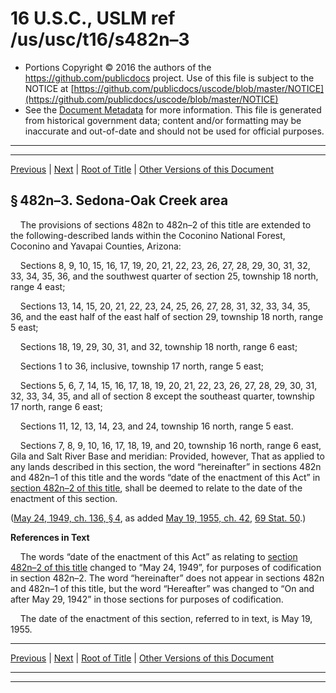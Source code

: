 ---
---

# 16 U.S.C., USLM ref /us/usc/t16/s482n–3

* Portions Copyright © 2016 the authors of the https://github.com/publicdocs project.
  Use of this file is subject to the NOTICE at [https://github.com/publicdocs/uscode/blob/master/NOTICE](https://github.com/publicdocs/uscode/blob/master/NOTICE)
* See the [Document Metadata](././../../../../..//README.md) for more information.
  This file is generated from historical government data; content and/or formatting may be inaccurate and out-of-date and should not be used for official purposes.

----------
----------

[Previous](./../../../../..//us/usc/t16/ch2/schI/m__us_usc_t16_s482n–2.md) | [Next](./../../../../..//us/usc/t16/ch2/schI/m__us_usc_t16_s482o.md) | [Root of Title](./../../../../../) | [Other Versions of this Document](https://publicdocs.github.io/go/links?ns=uslm&ref=%2Fus%2Fusc%2Ft16%2Fs482n%E2%80%933)

## § 482n–3. Sedona-Oak Creek area

    The provisions of sections 482n to 482n–2 of this title are extended to the following-described lands within the Coconino National Forest, Coconino and Yavapai Counties, Arizona:

    Sections 8, 9, 10, 15, 16, 17, 19, 20, 21, 22, 23, 26, 27, 28, 29, 30, 31, 32, 33, 34, 35, 36, and the southwest quarter of section 25, township 18 north, range 4 east;

    Sections 13, 14, 15, 20, 21, 22, 23, 24, 25, 26, 27, 28, 31, 32, 33, 34, 35, 36, and the east half of the east half of section 29, township 18 north, range 5 east;

    Sections 18, 19, 29, 30, 31, and 32, township 18 north, range 6 east;

    Sections 1 to 36, inclusive, township 17 north, range 5 east;

    Sections 5, 6, 7, 14, 15, 16, 17, 18, 19, 20, 21, 22, 23, 26, 27, 28, 29, 30, 31, 32, 33, 34, 35, and all of section 8 except the southeast quarter, township 17 north, range 6 east;

    Sections 11, 12, 13, 14, 23, and 24, township 16 north, range 5 east.

    Sections 7, 8, 9, 10, 16, 17, 18, 19, and 20, township 16 north, range 6 east, Gila and Salt River Base and meridian: Provided, however, That as applied to any lands described in this section, the word “hereinafter” in sections 482n and 482n–1 of this title and the words “date of the enactment of this Act” in [section 482n–2 of this title][/us/usc/t16/s482n–2], shall be deemed to relate to the date of the enactment of this section.

([May 24, 1949, ch. 136, § 4][/us/act/1949-05-24/ch136/s4], as added [May 19, 1955, ch. 42][/us/act/1955-05-19/ch42], [69 Stat. 50][/us/stat/69/50].)

 __References in Text__ 

    The words “date of the enactment of this Act” as relating to [section 482n–2 of this title][/us/usc/t16/s482n–2] changed to “May 24, 1949”, for purposes of codification in section 482n–2. The word “hereinafter” does not appear in sections 482n and 482n–1 of this title, but the word “Hereafter” was changed to “On and after May 29, 1942” in those sections for purposes of codification.

    The date of the enactment of this section, referred to in text, is May 19, 1955.

----------

[Previous](./../../../../..//us/usc/t16/ch2/schI/m__us_usc_t16_s482n–2.md) | [Next](./../../../../..//us/usc/t16/ch2/schI/m__us_usc_t16_s482o.md) | [Root of Title](./../../../../../) | [Other Versions of this Document](https://publicdocs.github.io/go/links?ns=uslm&ref=%2Fus%2Fusc%2Ft16%2Fs482n%E2%80%933)

----------
----------

[/us/usc/t16/s482n–2]: https://publicdocs.github.io/go/links?ns=uslm&ref=%2Fus%2Fusc%2Ft16%2Fs482n%E2%80%932
[/us/act/1949-05-24/ch136/s4]: https://publicdocs.github.io/go/links?ns=uslm&ref=%2Fus%2Fact%2F1949-05-24%2Fch136%2Fs4
[/us/act/1955-05-19/ch42]: https://publicdocs.github.io/go/links?ns=uslm&ref=%2Fus%2Fact%2F1955-05-19%2Fch42
[/us/stat/69/50]: https://publicdocs.github.io/go/links?ns=uslm&ref=%2Fus%2Fstat%2F69%2F50
[/us/usc/t16/s482n–2]: https://publicdocs.github.io/go/links?ns=uslm&ref=%2Fus%2Fusc%2Ft16%2Fs482n%E2%80%932


